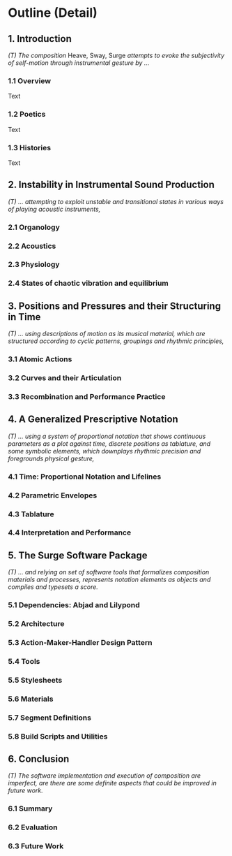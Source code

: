 # Outline (Detail)
## 1. Introduction
*(T) The composition* Heave, Sway, Surge *attempts to evoke the subjectivity of self-motion through instrumental gesture by ...*
### 1.1 Overview
Text
### 1.2 Poetics
Text
### 1.3 Histories
Text

## 2. Instability in Instrumental Sound Production
*(T) ... attempting to exploit unstable and transitional states in various ways of playing acoustic instruments,*
### 2.1 Organology
### 2.2 Acoustics
### 2.3 Physiology
### 2.4 States of chaotic vibration and equilibrium

## 3. Positions and Pressures and their Structuring in Time
*(T) ... using descriptions of motion as its musical material, which are structured according to cyclic patterns, groupings and rhythmic principles,*
### 3.1 Atomic Actions
### 3.2 Curves and their Articulation
### 3.3 Recombination and Performance Practice

## 4. A Generalized Prescriptive Notation
*(T) ... using a system of proportional notation that shows continuous parameters as a plot against time, discrete positions as tablature, and some symbolic elements, which downplays rhythmic precision and foregrounds physical gesture,*
### 4.1 Time: Proportional Notation and Lifelines
### 4.2 Parametric Envelopes
### 4.3 Tablature
### 4.4 Interpretation and Performance

## 5. The Surge Software Package
*(T) ... and relying on set of software tools that formalizes composition materials and processes, represents notation elements as objects and compiles and typesets a score.*
### 5.1 Dependencies: Abjad and Lilypond
### 5.2 Architecture
### 5.3 Action-Maker-Handler Design Pattern
### 5.4 Tools
### 5.5 Stylesheets
### 5.6 Materials
### 5.7 Segment Definitions
### 5.8 Build Scripts and Utilities

## 6. Conclusion
*(T) The software implementation and execution of composition are imperfect, are there are some definite aspects that could be improved in future work.*
### 6.1 Summary
### 6.2 Evaluation
### 6.3 Future Work
